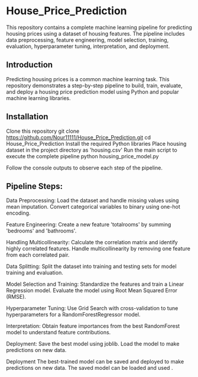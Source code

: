 # House_Price_Prediction
This repository contains a complete machine learning pipeline for predicting housing prices using a dataset of housing features. 
The pipeline includes data preprocessing, feature engineering, model selection, training, evaluation, hyperparameter tuning, interpretation, and deployment.


## Introduction

Predicting housing prices is a common machine learning task. 
This repository demonstrates a step-by-step pipeline to build, train, evaluate, and deploy a housing price prediction model using Python and popular machine learning libraries.

## Installation

   Clone this repository
   git clone https://github.com/Nour11111/House_Price_Prediction.git
   cd House_Price_Prediction
   Install the required Python libraries
   Place  housing dataset in the project directory as 'housing.csv'
   Run the main script to execute the complete pipeline
   python housing_price_model.py
   
Follow the console outputs to observe each step of the pipeline.

## Pipeline Steps:
Data Preprocessing: Load the dataset and handle missing values using mean imputation. Convert categorical variables to binary using one-hot encoding.

Feature Engineering: Create a new feature 'totalrooms' by summing 'bedrooms' and 'bathrooms'.

Handling Multicollinearity: Calculate the correlation matrix and identify highly correlated features. Handle multicollinearity by removing one feature from each correlated pair.

Data Splitting: Split the dataset into training and testing sets for model training and evaluation.

Model Selection and Training: Standardize the features and train a Linear Regression model. Evaluate the model using Root Mean Squared Error (RMSE).

Hyperparameter Tuning: Use Grid Search with cross-validation to tune hyperparameters for a RandomForestRegressor model.

Interpretation: Obtain feature importances from the best RandomForest model to understand feature contributions.

Deployment: Save the best model using joblib. Load the model to make predictions on new data.

Deployment
The best-trained model can be saved and deployed to make predictions on new data. The saved model can be loaded and used .

